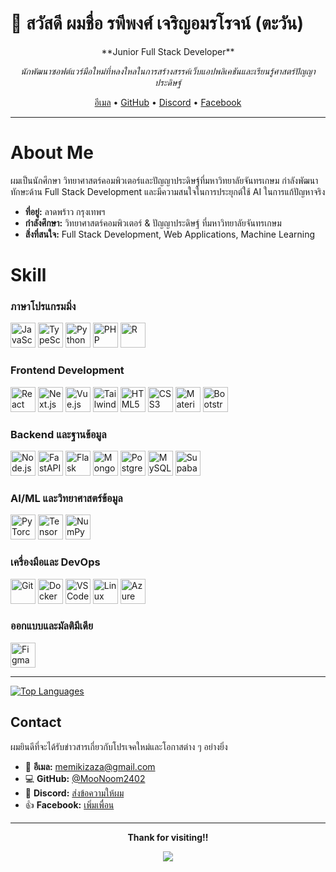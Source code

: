 # 👋 สวัสดี ผมชื่อ รพีพงศ์ เจริญอมรโรจน์ **(ตะวัน)**

<div align="center">
  **Junior Full Stack Developer**
  
  *นักพัฒนาซอฟต์แวร์มือใหม่ที่หลงใหลในการสร้างสรรค์เว็บแอปพลิเคชันและเรียนรู้ศาสตร์ปัญญาประดิษฐ์*
  
  [อีเมล](mailto:memikizaza@gmail.com) • [GitHub](https://github.com/MooNoom2402) • [Discord](https://discord.com/users/300650557364895746) • [Facebook](https://www.facebook.com/rapeepong.ja.2025)
</div>

---


<h1>About Me</h1> 

ผมเป็นนักศึกษา วิทยาศาสตร์คอมพิวเตอร์และปัญญาประดิษฐ์ที่มหาวิทยาลัยจันทรเกษม กำลังพัฒนาทักษะด้าน Full Stack Development และมีความสนใจในการประยุกต์ใช้ AI ในการแก้ปัญหาจริง

- **ที่อยู่:** ลาดพร้าว กรุงเทพฯ
- **กำลังศึกษา:** วิทยาศาสตร์คอมพิวเตอร์ & ปัญญาประดิษฐ์ ที่มหาวิทยาลัยจันทรเกษม
- **สิ่งที่สนใจ:** Full Stack Development, Web Applications, Machine Learning

<h1>Skill</h1>

### **ภาษาโปรแกรมมิ่ง**
<p align="left">
  <img src="https://cdn.jsdelivr.net/gh/devicons/devicon@latest/icons/javascript/javascript-original.svg" alt="JavaScript" width="40" height="40" />
  <img src="https://cdn.jsdelivr.net/gh/devicons/devicon@latest/icons/typescript/typescript-original.svg" alt="TypeScript" width="40" height="40" />
  <img src="https://cdn.jsdelivr.net/gh/devicons/devicon@latest/icons/python/python-original.svg" alt="Python" width="40" height="40" />
  <img src="https://cdn.jsdelivr.net/gh/devicons/devicon@latest/icons/php/php-original.svg" alt="PHP" width="40" height="40" />
  <img src="https://cdn.jsdelivr.net/gh/devicons/devicon@latest/icons/r/r-original.svg" alt="R" width="40" height="40" />
</p>

### **Frontend Development**
<p align="left">
  <img src="https://cdn.jsdelivr.net/gh/devicons/devicon@latest/icons/react/react-original.svg" alt="React" width="40" height="40" />
  <img src="https://cdn.jsdelivr.net/gh/devicons/devicon@latest/icons/nextjs/nextjs-original.svg" alt="Next.js" width="40" height="40" />
  <img src="https://cdn.jsdelivr.net/gh/devicons/devicon@latest/icons/vuejs/vuejs-original.svg" alt="Vue.js" width="40" height="40" />
  <img src="https://cdn.jsdelivr.net/gh/devicons/devicon@latest/icons/tailwindcss/tailwindcss-original.svg" alt="Tailwind CSS" width="40" height="40" />
  <img src="https://cdn.jsdelivr.net/gh/devicons/devicon@latest/icons/html5/html5-original.svg" alt="HTML5" width="40" height="40" />
  <img src="https://cdn.jsdelivr.net/gh/devicons/devicon@latest/icons/css3/css3-original.svg" alt="CSS3" width="40" height="40" />
  <img src="https://cdn.jsdelivr.net/gh/devicons/devicon@latest/icons/materialui/materialui-original.svg" alt="Material UI" width="40" height="40" />
  <img src="https://cdn.jsdelivr.net/gh/devicons/devicon@latest/icons/bootstrap/bootstrap-original.svg" alt="Bootstrap" width="40" height="40" />
</p>

### **Backend และฐานข้อมูล**
<p align="left">
  <img src="https://cdn.jsdelivr.net/gh/devicons/devicon@latest/icons/nodejs/nodejs-original.svg" alt="Node.js" width="40" height="40" />
  <img src="https://cdn.jsdelivr.net/gh/devicons/devicon@latest/icons/fastapi/fastapi-original.svg" alt="FastAPI" width="40" height="40" />
  <img src="https://cdn.jsdelivr.net/gh/devicons/devicon@latest/icons/flask/flask-original.svg" alt="Flask" width="40" height="40" />
  <img src="https://cdn.jsdelivr.net/gh/devicons/devicon@latest/icons/mongodb/mongodb-original.svg" alt="MongoDB" width="40" height="40" />
  <img src="https://cdn.jsdelivr.net/gh/devicons/devicon@latest/icons/postgresql/postgresql-original.svg" alt="PostgreSQL" width="40" height="40" />
  <img src="https://cdn.jsdelivr.net/gh/devicons/devicon@latest/icons/mysql/mysql-original.svg" alt="MySQL" width="40" height="40" />
  <img src="https://cdn.jsdelivr.net/gh/devicons/devicon@latest/icons/supabase/supabase-original.svg" alt="Supabase" width="40" height="40" />
</p>

### **AI/ML และวิทยาศาสตร์ข้อมูล**
<p align="left">
  <img src="https://cdn.jsdelivr.net/gh/devicons/devicon@latest/icons/pytorch/pytorch-original.svg" alt="PyTorch" width="40" height="40" />
  <img src="https://cdn.jsdelivr.net/gh/devicons/devicon@latest/icons/tensorflow/tensorflow-original.svg" alt="TensorFlow" width="40" height="40" />
  <img src="https://cdn.jsdelivr.net/gh/devicons/devicon@latest/icons/numpy/numpy-original.svg" alt="NumPy" width="40" height="40" />
</p>

### **เครื่องมือและ DevOps**
<p align="left">
  <img src="https://cdn.jsdelivr.net/gh/devicons/devicon@latest/icons/git/git-original.svg" alt="Git" width="40" height="40" />
  <img src="https://cdn.jsdelivr.net/gh/devicons/devicon@latest/icons/docker/docker-original.svg" alt="Docker" width="40" height="40" />
  <img src="https://cdn.jsdelivr.net/gh/devicons/devicon@latest/icons/vscode/vscode-original.svg" alt="VS Code" width="40" height="40" />
  <img src="https://cdn.jsdelivr.net/gh/devicons/devicon@latest/icons/linux/linux-original.svg" alt="Linux" width="40" height="40" />
  <img src="https://cdn.jsdelivr.net/gh/devicons/devicon@latest/icons/azure/azure-original.svg" alt="Azure" width="40" height="40" />
</p>

### **ออกแบบและมัลติมีเดีย**
<p align="left">
  <img src="https://cdn.jsdelivr.net/gh/devicons/devicon@latest/icons/figma/figma-original.svg" alt="Figma" width="40" height="40" />
</p>

---

<a href="https://github.com/MooNoom2402">
 <img src="https://github-readme-stats.vercel.app/api/top-langs/?username=MooNoom2402&layout=compact&theme=dark&title_color=0891b2&text_color=ffffff&bg_color=1c1917&border_color=0891b2&border_radius=10&langs_count=8" alt="Top Languages" />
</a>

## Contact

ผมยินดีที่จะได้รับข่าวสารเกี่ยวกับโปรเจคใหม่และโอกาสต่าง ๆ อย่างยิ่ง

- 📧 **อีเมล:** [memikizaza@gmail.com](mailto:memikizaza@gmail.com)
- 💻 **GitHub:** [@MooNoom2402](https://github.com/MooNoom2402)
- 💬 **Discord:** [ส่งข้อความให้ผม](https://discord.com/users/300650557364895746)
- 👍 **Facebook:** [เพิ่มเพื่อน](https://www.facebook.com/rapeepong.ja.2025)

---
<div align="center">

**Thank for visiting!!**

![](https://komarev.com/ghpvc/?username=MooNoom2402&color=0891b2&style=flat-square&label=Views)
